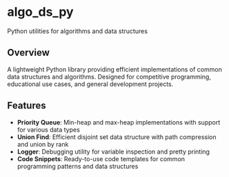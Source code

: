 # algo_ds_py
Python utilities for algorithms and data structures

## Overview
A lightweight Python library providing efficient implementations of common data structures and algorithms. Designed for competitive programming, educational use cases, and general development projects.

## Features
- **Priority Queue**: Min-heap and max-heap implementations with support for various data types
- **Union Find**: Efficient disjoint set data structure with path compression and union by rank
- **Logger**: Debugging utility for variable inspection and pretty printing
- **Code Snippets**: Ready-to-use code templates for common programming patterns and data structures
